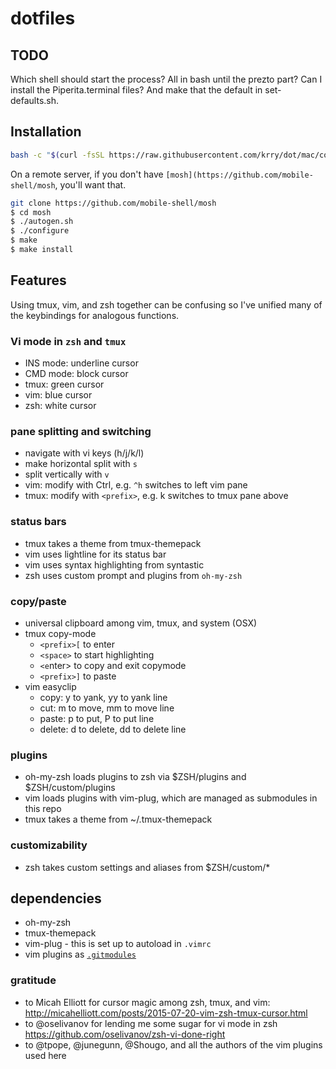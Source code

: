 # dotfiles

## TODO

Which shell should start the process? All in bash until the prezto part?
Can I install the Piperita.terminal files? And make that the default in set-defaults.sh.

## Installation

``` sh
bash -c "$(curl -fsSL https://raw.githubusercontent.com/krry/dot/mac/configure.sh)"
```

On a remote server, if you don't have `[mosh](https://github.com/mobile-shell/mosh`, you'll want that.

``` sh
git clone https://github.com/mobile-shell/mosh
$ cd mosh
$ ./autogen.sh
$ ./configure
$ make
$ make install
```

## Features

Using tmux, vim, and zsh together can be confusing
so I've unified many of the keybindings for analogous functions.

### Vi mode in `zsh` and `tmux`
- INS mode: underline cursor
- CMD mode: block cursor
- tmux: green cursor
- vim: blue cursor
- zsh: white cursor

### pane splitting and switching
- navigate with vi keys (h/j/k/l)
- make horizontal split with `s`
- split vertically with `v`
- vim: modify with Ctrl, e.g. `^h` switches to left vim pane
- tmux: modify with `<prefix>`, e.g. <C-a>k switches to tmux pane above

### status bars
- tmux takes a theme from tmux-themepack
- vim uses lightline for its status bar
- vim uses syntax highlighting from syntastic
- zsh uses custom prompt and plugins from `oh-my-zsh`

### copy/paste
- universal clipboard among vim, tmux, and system (OSX)
- tmux copy-mode
  - `<prefix>[` to enter
  - `<space>` to start highlighting
  - `<e`nter> to copy and exit copymode
  - `<prefix>]` to paste
- vim easyclip
  - copy: y to yank, yy to yank line
  - cut: m to move, mm to move line
  - paste: p to put, P to put line
  - delete: d to delete, dd to delete line


### plugins
- oh-my-zsh loads plugins to zsh via $ZSH/plugins and $ZSH/custom/plugins
- vim loads plugins with vim-plug, which are managed as submodules in this repo
- tmux takes a theme from ~/.tmux-themepack

### customizability
- zsh takes custom settings and aliases from $ZSH/custom/*

## dependencies
- oh-my-zsh
- tmux-themepack
- vim-plug - this is set up to autoload in `.vimrc`
- vim plugins as [`.gitmodules`](./.gitmodules)

### gratitude
- to Micah Elliott for cursor magic among zsh, tmux, and vim: http://micahelliott.com/posts/2015-07-20-vim-zsh-tmux-cursor.html
- to @oselivanov for lending me some sugar for vi mode in zsh https://github.com/oselivanov/zsh-vi-done-right
- to @tpope, @junegunn, @Shougo, and all the authors of the vim plugins used here
